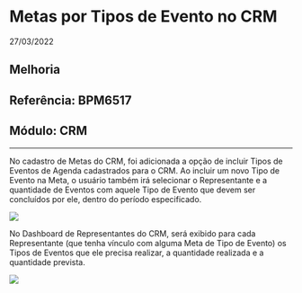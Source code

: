# Metas por Tipos de Evento no CRM
27/03/2022
## Melhoria
## Referência: BPM6517
## Módulo: CRM
***

No cadastro de Metas do CRM, foi adicionada a opção de incluir Tipos de Eventos de Agenda cadastrados para o CRM. Ao incluir um novo Tipo de Evento na Meta, o usuário também irá selecionar o Representante e a quantidade de Eventos com aquele Tipo de Evento que devem ser concluídos por ele, dentro do período especificado.

![]([PATH_IMG]/BPM6517_cadastro_metas_eventos.png)

No Dashboard de Representantes do CRM, será exibido para cada Representante (que tenha vínculo com alguma Meta de Tipo de Evento) os Tipos de Eventos que ele precisa realizar, a quantidade realizada e a quantidade prevista.

![]([PATH_IMG]/BPM6517_dashboard_representantes.png)

